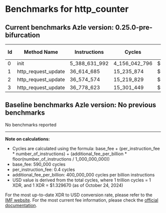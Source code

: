 # Benchmarks for http_counter

## Current benchmarks Azle version: 0.25.0-pre-bifurcation

| Id  | Method Name         | Instructions  | Cycles        | USD           | USD/Million Calls |
| --- | ------------------- | ------------- | ------------- | ------------- | ----------------- |
| 0   | init                | 5_388_631_992 | 4_156_042_796 | $0.0055261654 | $5_526.16         |
| 1   | http_request_update | 36_614_685    | 15_235_874    | $0.0000202587 | $20.25            |
| 2   | http_request_update | 36_574_574    | 15_219_829    | $0.0000202374 | $20.23            |
| 3   | http_request_update | 36_778_623    | 15_301_449    | $0.0000203459 | $20.34            |

## Baseline benchmarks Azle version: No previous benchmarks

No benchmarks reported

---

**Note on calculations:**

-   Cycles are calculated using the formula: base_fee + (per_instruction_fee \* number_of_instructions) + (additional_fee_per_billion \* floor(number_of_instructions / 1_000_000_000))
-   base_fee: 590_000 cycles
-   per_instruction_fee: 0.4 cycles
-   additional_fee_per_billion: 400_000_000 cycles per billion instructions
-   USD value is derived from the total cycles, where 1 trillion cycles = 1 XDR, and 1 XDR = $1.329670 (as of October 24, 2024)

For the most up-to-date XDR to USD conversion rate, please refer to the [IMF website](https://www.imf.org/external/np/fin/data/rms_sdrv.aspx).
For the most current fee information, please check the [official documentation](https://internetcomputer.org/docs/current/developer-docs/gas-cost#execution).

